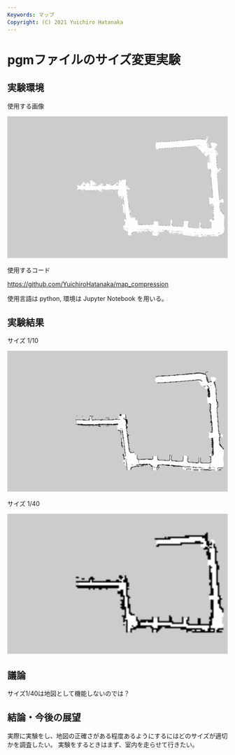 ```yaml
---
Keywords: マップ
Copyright: (C) 2021 Yuichiro Hatanaka
---
```


# pgmファイルのサイズ変更実験


## 実験環境

使用する画像

![](original.png)

使用するコード

https://github.com/YuichiroHatanaka/map_compression

使用言語は python, 環境は Jupyter Notebook を用いる。


## 実験結果

サイズ 1/10

![](10.png)

サイズ 1/40

![](40.png)


## 議論

サイズ1/40は地図として機能しないのでは？


## 結論・今後の展望

実際に実験をし、地図の正確さがある程度あるようにするにはどのサイズが適切かを調査したい。
実験をするときはまず、室内を走らせて行きたい。
